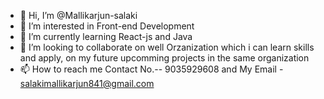 - 👋 Hi, I’m @Mallikarjun-salaki
- 👀 I’m interested in Front-end Development 
- 🌱 I’m currently learning React-js and Java
- 💞️ I’m looking to collaborate on well Orzanization which i can learn skills and apply, on my future upcomming projects in the same organization
- 📫 How to reach me Contact No.-- 9035929608 and My Email - salakimallikarjun841@gmail.com

<!---
Mallikarjun-salaki/Mallikarjun-salaki is a ✨ special ✨ repository because its `README.md` (this file) appears on your GitHub profile.
You can click the Preview link to take a look at your changes.
--->
